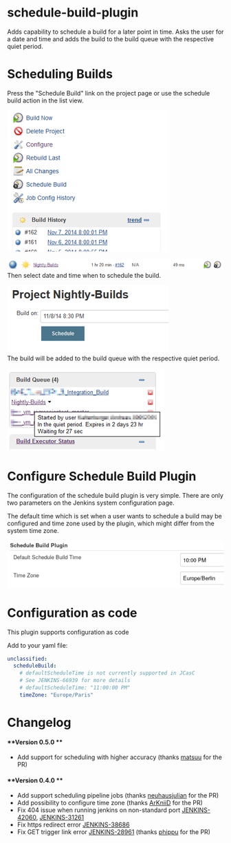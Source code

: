 # schedule-build-plugin

Adds capability to schedule a build for a later point in time. Asks the
user for a date and time and adds the build to the build queue with the
respective quiet period.

# Scheduling Builds

Press the "Schedule Build" link on the project page or use the schedule
build action in the list view.

![](docs/images/Schedule_Project_Page.png)

![](docs/images/Schedule_Action.png)  
Then select date and time when to schedule the build.

![](docs/images/Schedule_Page.png)  
The build will be added to the build queue with the respective quiet
period.

![](docs/images/Schedule_Build_Queue.png)

# Configure Schedule Build Plugin

The configuration of the schedule build plugin is very simple. There are
only two parameters on the Jenkins system configuration page.

The default time which is set when a user wants to schedule a build may
be configured and time zone used by the plugin, which might differ from
the system time zone.

![](docs/images/Schedule_Timezone.png)

# Configuration as code

This plugin supports configuration as code

Add to your yaml file:
```yaml
unclassified:
  scheduleBuild:
    # defaultScheduleTime is not currently supported in JCasC
    # See JENKINS-66939 for more details
    # defaultScheduleTime: "11:00:00 PM"
    timeZone: "Europe/Paris"
```
# Changelog

#### **Version 0.5.0 **

-   Add support for scheduling with higher accuracy (thanks
    [matsuu](https://github.com/matsuu) for the PR)

#### **Version 0.4.0 **

-   Add support scheduling pipeline jobs (thanks
    [neuhausjulian](https://github.com/neuhausjulian) for the PR)
-   Add possibility to configure time zone (thanks
    [ArKniiD](https://github.com/ArKniiD) for the PR)
-   Fix 404 issue when running jenkins on non-standard port
    [JENKINS-42060](https://issues.jenkins-ci.org/browse/JENKINS-42060),
    [JENKINS-31261](https://issues.jenkins-ci.org/browse/JENKINS-31261)
-   Fix https redirect error
    [JENKINS-38686](https://issues.jenkins-ci.org/browse/JENKINS-38686)
-   Fix GET trigger link error
    [JENKINS-28961](https://issues.jenkins-ci.org/browse/JENKINS-28961)
    (thanks [phippu](https://github.com/phippu) for the PR)  